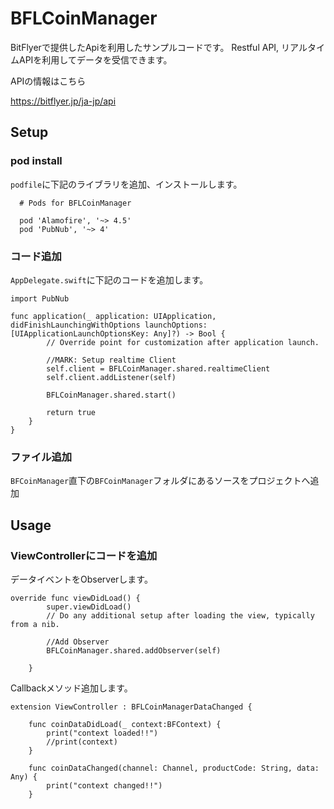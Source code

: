 # BFLCoinManager
BitFlyerで提供したApiを利用したサンプルコードです。
Restful API, リアルタイムAPIを利用してデータを受信できます。

APIの情報はこちら

https://bitflyer.jp/ja-jp/api


## Setup

### pod install

`podfile`に下記のライブラリを追加、インストールします。

```
  # Pods for BFLCoinManager

  pod 'Alamofire', '~> 4.5'
  pod 'PubNub', '~> 4'
```  

### コード追加

`AppDelegate.swift`に下記のコードを追加します。

```
import PubNub

func application(_ application: UIApplication, didFinishLaunchingWithOptions launchOptions: [UIApplicationLaunchOptionsKey: Any]?) -> Bool {
        // Override point for customization after application launch.
        
        //MARK: Setup realtime Client
        self.client = BFLCoinManager.shared.realtimeClient
        self.client.addListener(self)
        
        BFLCoinManager.shared.start()
        
        return true
    }
}
```

### ファイル追加

`BFCoinManager`直下の`BFCoinManager`フォルダにあるソースをプロジェクトへ追加
        
## Usage

### ViewControllerにコードを追加

データイベントをObserverします。
```
override func viewDidLoad() {
        super.viewDidLoad()
        // Do any additional setup after loading the view, typically from a nib.
        
        //Add Observer
        BFLCoinManager.shared.addObserver(self)
        
    }
```

Callbackメソッド追加します。
```
extension ViewController : BFLCoinManagerDataChanged {
    
    func coinDataDidLoad(_ context:BFContext) {
        print("context loaded!!")
        //print(context)
    }
    
    func coinDataChanged(channel: Channel, productCode: String, data: Any) {
        print("context changed!!")
    }
```

        
